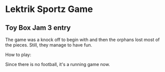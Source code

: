 # Lektrik Sportz Game

## Toy Box Jam 3 entry

The game was a knock off to begin with and then the orphans lost most of the pieces.  Still, they manage to have fun.

How to play:

Since there is no football, it's a running game now.  
